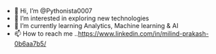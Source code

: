 - 👋 Hi, I’m @Pythonista0007
- 👀 I’m interested in exploring new technologies
- 🌱 I’m currently learning Analytics, Machine learning & AI
- 📫 How to reach me ..https://www.linkedin.com/in/milind-prakash-0b6aa7b5/

<!---
Pythonista0007/Pythonista0007 is a ✨ special ✨ repository because its `README.md` (this file) appears on your GitHub profile.
You can click the Preview link to take a look at your changes.
--->
